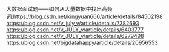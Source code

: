 

大数据面试题——如何从大量数据中找出高频词:https://blog.csdn.net/kingyuan666/article/details/84502198
https://blog.csdn.net/v_july_v/article/details/7382693
https://blog.csdn.net/v_JULY_v/article/details/6403777
https://blog.csdn.net/v_JULY_v/article/details/6279498
https://blog.csdn.net/bigdatahappy/article/details/20956553